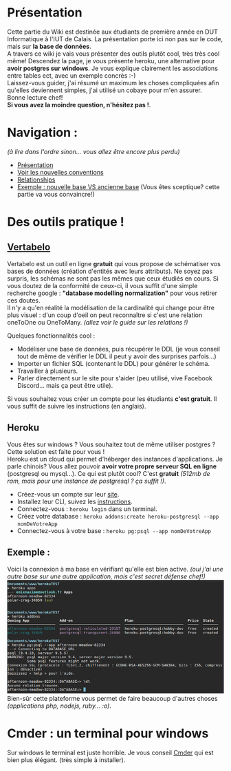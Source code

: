 # Présentation

Cette partie du Wiki est destinée aux étudiants de première année en DUT Informatique à l'IUT de Calais.
La présentation porte ici non pas sur le code, mais sur **la base de données**. <br />
A travers ce wiki je vais vous présenter des outils plutôt cool, très très cool même! Descendez la page, je vous présente heroku, une alternative pour **avoir postgres sur windows**. Je vous explique clairement les associations entre tables ect, avec un exemple concrès :-) <br />
Laissez-vous guider, j'ai résumé un maximum les choses compliquées afin qu'elles deviennent simples, j'ai utilisé un cobaye pour m'en assurer. <br />
Bonne lecture chef! <br />
**Si vous avez la moindre question, n'hésitez pas !**.

# Navigation :
*(à lire dans l'ordre sinon... vous allez être encore plus perdu)*
- [Présentation](./presentation.md)
- [Voir les nouvelles conventions](./normalizations.md)
- [Relationships](./relationship)
- [Exemple : nouvelle base VS ancienne base](./normalizations-exemple.md) (Vous êtes sceptique? cette partie va vous convaincre!)

# Des outils pratique !
## [Vertabelo](https://www.vertabelo.com/)
Vertabelo est un outil en ligne **gratuit** qui vous propose de schématiser vos bases de données (création d'entités avec leurs attributs).
Ne soyez pas surpris, les schémas ne sont pas les mêmes que ceux étudiés en cours. Si vous doutez de la conformité de ceux-ci, il vous suffit d'une simple recherche google : **"database modelling normalization"** pour vous retirer ces doutes.
<br />
Il n'y a qu'en réalité la modélisation de la cardinalité qui change pour être plus visuel : d'un coup d'oeil on peut reconnaître si c'est une relation oneToOne ou OneToMany. *(allez voir le guide sur les relations !)*

Quelques fonctionnalités cool :
- Modéliser une base de données, puis récupérer le DDL (je vous conseil tout de même de vérifier le DDL il peut y avoir des surprises parfois...)
- Importer un fichier SQL (contenant le DDL) pour générer le schéma.
- Travailler à plusieurs.
- Parler directement sur le site pour s'aider (peu utilisé, vive Facebook Discord... mais ça peut être utile).

Si vous souhaitez vous créer un compte pour les étudiants **c'est gratuit**. Il vous suffit de suivre les instructions (en anglais).

## Heroku
Vous êtes sur windows ? Vous souhaitez tout de même utiliser postgres ? Cette solution est faite pour vous !<br />
Heroku est un cloud qui permet d'héberger des instances d'applications. Je parle chinois? Vous allez pouvoir **avoir votre propre serveur SQL en ligne** (postgresql ou mysql...). Ce qui est plutôt cool? C'est **gratuit** *(512mb de ram, mais pour une instance de postgresql ? ça suffit !)*.
<br />
- Créez-vous un compte sur leur [site](https://heroku.com).
- Installez leur CLI, suivez les [instructions](https://devcenter.heroku.com/articles/heroku-command-line).
- Connectez-vous : `heroku login` dans un terminal.
- Créez votre database : `heroku addons:create heroku-postgresql --app nomDeVotreApp`
- Connectez-vous à votre base : `heroku pg:psql --app nomDeVotreApp`<br />
## Exemple :
Voici la connexion à ma base en vérifiant qu'elle est bien active. *(oui j'ai une autre base sur une autre application, mais c'est secret défense chef!)* <br />
![heroku](./img/heroku-database.png) <br />
Bien-sûr cette plateforme vous permet de faire beaucoup d'autres choses *(applications php, nodejs, ruby... :o)*.

# Cmder : un terminal pour windows
Sur windows le terminal est juste horrible. Je vous conseil [Cmder](http://cmder.net/) qui est bien plus élégant. (très simple à installer).
